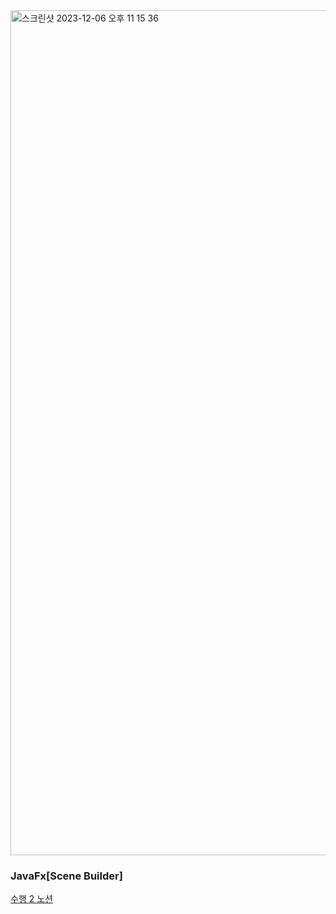 
<img width="1352" alt="스크린샷 2023-12-06 오후 11 15 36" src="https://github.com/whywwhy/Java-basic/assets/120763503/59a148f3-9e14-4a9c-9377-55b9b5fcdb05">

### JavaFx[Scene Builder]
[수행 2 노션](https://kcd1.notion.site/2-782dd722bfe24835af8d63db4400b85a)
